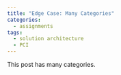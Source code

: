 ```yaml
---
title: "Edge Case: Many Categories"
categories:
  - assignments
tags:
  - solution architecture
  - PCI
---
```


This post has many categories.

